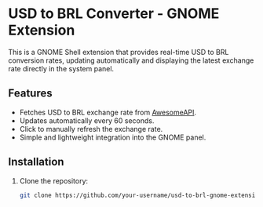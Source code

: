 # USD to BRL Converter - GNOME Extension

This is a GNOME Shell extension that provides real-time USD to BRL conversion rates, updating automatically and displaying the latest exchange rate directly in the system panel.

## Features

- Fetches USD to BRL exchange rate from [AwesomeAPI](https://economia.awesomeapi.com.br).
- Updates automatically every 60 seconds.
- Click to manually refresh the exchange rate.
- Simple and lightweight integration into the GNOME panel.

## Installation

1. Clone the repository:
   ```sh
   git clone https://github.com/your-username/usd-to-brl-gnome-extension.git

